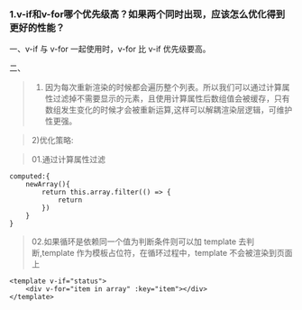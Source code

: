 ### 1.v-if和v-for哪个优先级高？如果两个同时出现，应该怎么优化得到更好的性能？
 一、v-if 与 v-for 一起使用时，v-for 比 v-if 优先级要高。

 二、
 
>  1) 因为每次重新渲染的时候都会遍历整个列表。所以我们可以通过计算属性过滤掉不需要显示的元素，且使用计算属性后数组值会被缓存，只有数组发生变化的时候才会被重新运算,这样可以解耦渲染层逻辑，可维护性更强。  

> 2)优化策略:    

> 01.通过计算属性过滤  

	computed:{
		newArray(){
			return this.array.filter(() => {
				return
			})
		}
	}

> 02.如果循环是依赖同一个值为判断条件则可以加 template 去判断,template 作为模板占位符，在循环过程中，template 不会被渲染到页面上


	<template v-if="status">
		<div v-for="item in array" :key="item"></div>  
	</template>  
